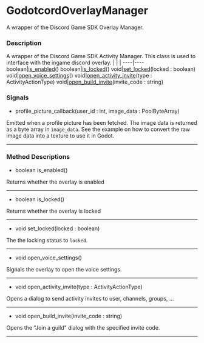 # GodotcordOverlayManager

A wrapper of the Discord Game SDK Overlay Manager.
### Description

A wrapper of the Discord Game SDK Activity Manager. This class is used to interface with the ingame discord overlay.
| | |
----|----
boolean|[is_enabled](#is_enabled)()
boolean|[is_locked](#is_locked)()
void|[set_locked](#set_locked)(locked : boolean)
void|[open_voice_settings](#open_voice_settings)()
void|[open_activity_invite](#open_activity_invite)(type : ActivityActionType)
void|[open_build_invite](#open_build_invite)(invite_code : string)

### Signals

* profile_picture_callback(user_id : int, image_data : PoolByteArray)

Emitted when a profile picture has been fetched. The image data is returned as a byte array in `image_data`.
                See the example on how to convert the raw image data into a texture to use it in Godot.

----
### Method Descriptions

* <a name="is_enabled"></a> boolean is_enabled()

Returns whether the overlay is enabled

----
* <a name="is_locked"></a> boolean is_locked()

Returns whether the overlay is locked

----
* <a name="set_locked"></a> void set_locked(locked : boolean)

The the locking status to `locked`.

----
* <a name="open_voice_settings"></a> void open_voice_settings()

Signals the overlay to open the voice settings.

----
* <a name="open_activity_invite"></a> void open_activity_invite(type : ActivityActionType)

Opens a dialog to send activity invites to user, channels, groups, ...

----
* <a name="open_build_invite"></a> void open_build_invite(invite_code : string)

Opens the "Join a guild" dialog with the specified invite code.

----
